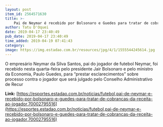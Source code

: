 ```yaml
---
layout: post
item_id: 2564571630
title: >-
    Pai de Neymar é recebido por Bolsonaro e Guedes para tratar de cobranças da Receita ao jogador
author: Tatu D'Oquei
date: 2019-04-17 23:40:49
pub_date: 2019-04-17 23:40:49
time_added: 2019-04-19 07:41:43
category: 
image: https://img.estadao.com.br/resources/jpg/4/1/1555544245614.jpg
---
```


O empresário Neymar da Silva Santos, pai do jogador de futebol Neymar, foi recebido nesta quarta-feira pelo presidente Jair Bolsonaro e pelo ministro da Economia, Paulo Guedes, para “prestar esclarecimentos” sobre processo contra o jogador que será julgado pelo Conselho Administrativo de Recur

**Link:** [https://esportes.estadao.com.br/noticias/futebol,pai-de-neymar-e-recebido-por-bolsonaro-e-guedes-para-tratar-de-cobrancas-da-receita-ao-jogador,70002795516](https://esportes.estadao.com.br/noticias/futebol,pai-de-neymar-e-recebido-por-bolsonaro-e-guedes-para-tratar-de-cobrancas-da-receita-ao-jogador,70002795516)

